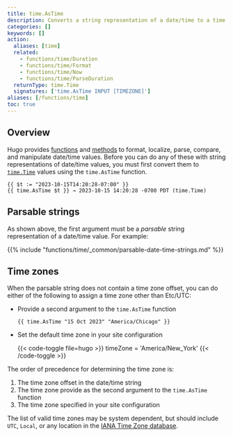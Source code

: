```yaml
---
title: time.AsTime
description: Converts a string representation of a date/time to a time.Time value.
categories: []
keywords: []
action:
  aliases: [time]
  related:
    - functions/time/Duration
    - functions/time/Format
    - functions/time/Now
    - functions/time/ParseDuration
  returnType: time.Time
  signatures: ['time.AsTime INPUT [TIMEZONE]']
aliases: [/functions/time]
toc: true
---
```


## Overview

Hugo provides [functions] and [methods] to format, localize, parse, compare, and manipulate date/time values. Before you can do any of these with string representations of date/time values, you must first convert them to [`time.Time`] values using the `time.AsTime` function.

```go-html-template
{{ $t := "2023-10-15T14:20:28-07:00" }}
{{ time.AsTime $t }} → 2023-10-15 14:20:28 -0700 PDT (time.Time)
```

## Parsable strings

As shown above, the first argument must be a *parsable* string representation of a date/time value. For example:

{{% include "functions/time/_common/parsable-date-time-strings.md" %}}

## Time zones

When the parsable string does not contain a time zone offset, you can do either of the following to assign a time zone other than Etc/UTC:

- Provide a second argument to the `time.AsTime` function

  ```go-html-template
  {{ time.AsTime "15 Oct 2023" "America/Chicago" }}
  ```

- Set the default time zone in your site configuration

  {{< code-toggle file=hugo >}}
  timeZone = 'America/New_York'
  {{< /code-toggle >}}

The order of precedence for determining the time zone is:

1. The time zone offset in the date/time string
2. The time zone provide as the second argument to the `time.AsTime` function
3. The time zone specified in your site configuration

The list of valid time zones may be system dependent, but should include `UTC`, `Local`, or any location in the [IANA Time Zone database].

[`time.Time`]: https://pkg.go.dev/time#Time
[functions]: /functions/time/
[iana time zone database]: https://en.wikipedia.org/wiki/List_of_tz_database_time_zones
[methods]: /methods/time/
